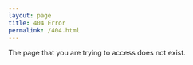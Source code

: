 ```yaml
---
layout: page
title: 404 Error
permalink: /404.html
---
```



The page that you are trying to access does not exist.

<br><br><br><br><br><br>
